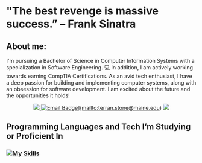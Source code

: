 # "The best revenge is massive success.” – Frank Sinatra


## About me:
I'm pursuing a Bachelor of Science in Computer Information Systems with a specialization in Software Engineering. :computer: In addition, I am actively working towards earning CompTIA Certifications. As an avid tech enthusiast, I have a deep passion for building and implementing computer systems, along with an obsession for software development. I am excited about the future and the opportunities it holds! 


<div align="center">

  <a href="">![](https://komarev.com/ghpvc/?username=ts-at4dm&color=00FFFF&style=plastic) </a>
  <a href="">![Email Badge](https://img.shields.io/badge/Contact_Me!-green?style=plastic&logoColor=FFFFFF&color=00ff44)](mailto:terran.stone@maine.edu)</a>
  <a href="">![](https://custom-icon-badges.demolab.com/github/last-commit/DenverCoder1/custom-icon-badges?logo=history&logoColor=00FF00&style=plastic)</a>

</div>


## Programming Languages and Tech I’m Studying or Proficient In

### [![My Skills](https://skillicons.dev/icons?i=html,css,py,go,cs,js,mysql,vscode,neovim,linux,ubuntu,windows,apple,bootstrap,discord&perline=10)](https://skillicons.dev)
